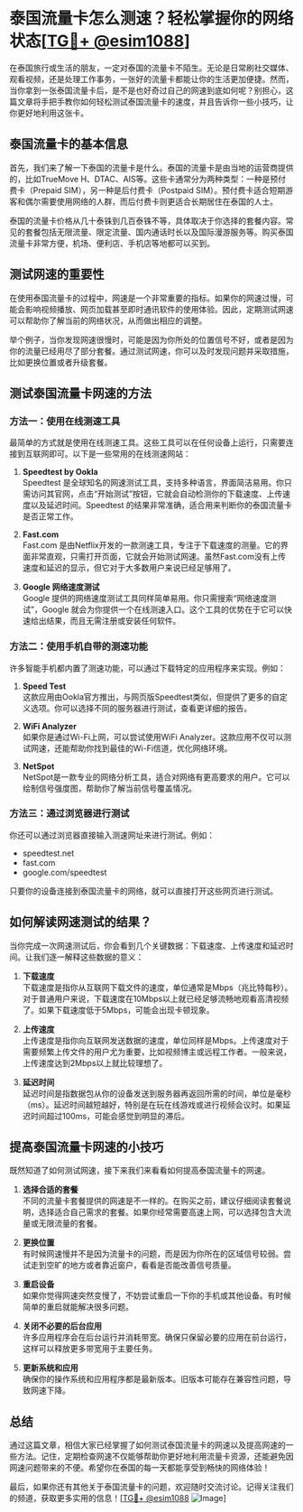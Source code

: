 # 泰国流量卡怎么测速？轻松掌握你的网络状态[[TG💪+ @esim1088](https://t.me/s/esim1088)]

在泰国旅行或生活的朋友，一定对泰国的流量卡不陌生。无论是日常刷社交媒体、观看视频，还是处理工作事务，一张好的流量卡都能让你的生活更加便捷。然而，当你拿到一张泰国流量卡后，是不是也好奇过自己的网速到底如何呢？别担心，这篇文章将手把手教你如何轻松测试泰国流量卡的速度，并且告诉你一些小技巧，让你更好地利用这张卡。

## 泰国流量卡的基本信息

首先，我们来了解一下泰国的流量卡是什么。泰国的流量卡是由当地的运营商提供的，比如TrueMove H、DTAC、AIS等。这些卡通常分为两种类型：一种是预付费卡（Prepaid SIM），另一种是后付费卡（Postpaid SIM）。预付费卡适合短期游客和偶尔需要使用网络的人群，而后付费卡则更适合长期居住在泰国的人士。

泰国的流量卡价格从几十泰铢到几百泰铢不等，具体取决于你选择的套餐内容。常见的套餐包括无限流量、限定流量、国内通话时长以及国际漫游服务等。购买泰国流量卡非常方便，机场、便利店、手机店等地都可以买到。

## 测试网速的重要性

在使用泰国流量卡的过程中，网速是一个非常重要的指标。如果你的网速过慢，可能会影响视频播放、网页加载甚至即时通讯软件的使用体验。因此，定期测试网速可以帮助你了解当前的网络状况，从而做出相应的调整。

举个例子，当你发现网速很慢时，可能是因为你所处的位置信号不好，或者是因为你的流量已经用尽了部分套餐。通过测试网速，你可以及时发现问题并采取措施，比如更换位置或者升级套餐。

## 测试泰国流量卡网速的方法

### 方法一：使用在线测速工具

最简单的方式就是使用在线测速工具。这些工具可以在任何设备上运行，只需要连接到互联网即可。以下是一些常用的在线测速网站：

1. **Speedtest by Ookla**  
   Speedtest 是全球知名的网速测试工具，支持多种语言，界面简洁易用。你只需访问其官网，点击“开始测试”按钮，它就会自动检测你的下载速度、上传速度以及延迟时间。Speedtest 的结果非常准确，适合用来判断你的泰国流量卡是否正常工作。

2. **Fast.com**  
   Fast.com 是由Netflix开发的一款测速工具，专注于下载速度的测量。它的界面非常直观，只需打开页面，它就会开始测试网速。虽然Fast.com没有上传速度和延迟的显示，但它对于大多数用户来说已经足够用了。

3. **Google 网络速度测试**  
   Google 提供的网络速度测试工具同样简单易用。你只需搜索“网络速度测试”，Google 就会为你提供一个在线测速入口。这个工具的优势在于它可以快速给出结果，而且无需注册或安装任何软件。

### 方法二：使用手机自带的测速功能

许多智能手机都内置了测速功能，可以通过下载特定的应用程序来实现。例如：

1. **Speed Test**  
   这款应用由Ookla官方推出，与网页版Speedtest类似，但提供了更多的自定义选项。你可以选择不同的服务器进行测试，查看更详细的报告。

2. **WiFi Analyzer**  
   如果你是通过Wi-Fi上网，可以尝试使用WiFi Analyzer。这款应用不仅可以测试网速，还能帮助你找到最佳的Wi-Fi信道，优化网络环境。

3. **NetSpot**  
   NetSpot是一款专业的网络分析工具，适合对网络有更高要求的用户。它可以绘制信号强度图，帮助你了解当前信号覆盖情况。

### 方法三：通过浏览器进行测试

你还可以通过浏览器直接输入测速网址来进行测试。例如：

- speedtest.net
- fast.com
- google.com/speedtest

只要你的设备连接到泰国流量卡的网络，就可以直接打开这些网页进行测试。

## 如何解读网速测试的结果？

当你完成一次网速测试后，你会看到几个关键数据：下载速度、上传速度和延迟时间。让我们逐一解释这些数据的意义：

1. **下载速度**  
   下载速度是指你从互联网下载文件的速度，单位通常是Mbps（兆比特每秒）。对于普通用户来说，下载速度在10Mbps以上就已经足够流畅地观看高清视频了。如果下载速度低于5Mbps，可能会出现卡顿现象。

2. **上传速度**  
   上传速度是指你向互联网发送数据的速度，单位同样是Mbps。上传速度对于需要频繁上传文件的用户尤为重要，比如视频博主或远程工作者。一般来说，上传速度达到2Mbps以上就比较理想了。

3. **延迟时间**  
   延迟时间是指数据包从你的设备发送到服务器再返回所需的时间，单位是毫秒（ms）。延迟时间越短越好，特别是在玩在线游戏或进行视频会议时。如果延迟时间超过100ms，可能会感觉到明显的滞后。

## 提高泰国流量卡网速的小技巧

既然知道了如何测试网速，接下来我们来看看如何提高泰国流量卡的网速。

1. **选择合适的套餐**  
   不同的流量卡套餐提供的网速是不一样的。在购买之前，建议仔细阅读套餐说明，选择适合自己需求的套餐。如果你经常需要高速上网，可以选择包含大流量或无限流量的套餐。

2. **更换位置**  
   有时候网速慢并不是因为流量卡的问题，而是因为你所在的区域信号较弱。尝试走到空旷的地方或者靠近窗户，看看是否能改善信号质量。

3. **重启设备**  
   如果你觉得网速突然变慢了，不妨尝试重启一下你的手机或其他设备。有时候简单的重启就能解决很多问题。

4. **关闭不必要的后台应用**  
   许多应用程序会在后台运行并消耗带宽。确保只保留必要的应用在前台运行，这样可以释放更多带宽用于主要任务。

5. **更新系统和应用**  
   确保你的操作系统和应用程序都是最新版本。旧版本可能存在兼容性问题，导致网速下降。

## 总结

通过这篇文章，相信大家已经掌握了如何测试泰国流量卡的网速以及提高网速的一些方法。记住，定期检查网速不仅能够帮助你更好地利用流量卡资源，还能避免因网速问题带来的不便。希望你在泰国的每一天都能享受到畅快的网络体验！

最后，如果你还有其他关于泰国流量卡的问题，欢迎随时交流讨论。记得关注我们的频道，获取更多实用的信息！[[TG💪+ @esim1088](https://t.me/s/esim1088) ![Image](https://i.postimg.cc/4NQfJmqS/Snipaste-2025-05-13-00-14-12.png)]